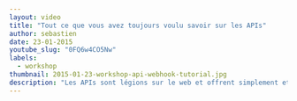 ```yaml
---
layout: video
title: "Tout ce que vous avez toujours voulu savoir sur les APIs"
author: sebastien
date: 23-01-2015
youtube_slug: "0FQ6w4CO5Nw"
labels:
  - workshop
thumbnail: 2015-01-23-workshop-api-webhook-tutorial.jpg
description: "Les APIs sont légions sur le web et offrent simplement et rapidement la possibilité de démultiplier la force de vos applications. De la définition de l'acronyme en passant par la notion de webhook et quelques exemples d'utilisations, Sebastien Saunier, CTO du Wagon, vous invite à découvrir les bases de ce nouvel enjeu stratégique pour votre projet."
---
```

